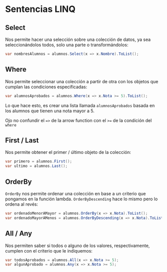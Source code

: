 # Sentencias LINQ

## Select

Nos permite hacer una selección sobre una colección de datos, ya sea seleccionándolos todos, solo una parte o transformándolos:

```csharp
var nombresAlumnos = alumnos.Select(x => x.Nombre).ToList();
```

## Where

Nos permite seleccionar una colección a partir de otra con los objetos que cumplan las condiciones especificadas:

```csharp
var alumnosAprobados = alumnos.Where(x => x.Nota >= 5).ToList();
```

Lo que hace esto, es crear una lista llamada `alumnosAprobados` basada en los alumnos que tienen una nota mayor a 5.

Ojo no confundir el `=>` de la arrow function con el `>=` de la condición del `where`

## First / Last

Nos permite obtener el primer / último objeto de la colección:

```csharp
var primero = alumnos.First();
var ultimo = alumnos.Last();
```

## OrderBy

`OrderBy` nos permite ordenar una colección en base a un criterio que pongamos en la función lambda. `OrderByDescending` hace lo mismo pero lo ordena al revés:

```csharp
var ordenadoMenorAMayor = alumnos.OrderBy(x => x.Nota).ToList();
var ordenadoMayorAMenos = alumnos.OrderByDescending(x => x.Nota).ToList();
```

## All / Any

Nos permiten saber si todos o alguno de los valores, respectivamente, cumplen con el criterio que le indiquemos:

```csharp
var todosAprobados = alumnos.All(x => x.Nota >= 5);
var algunAprobado = alumnos.Any(x => x.Nota >= 5);
```